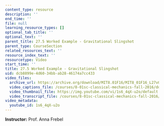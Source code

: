 ```yaml
---
content_type: resource
description: ''
end_time: ''
file: null
learning_resource_types: []
optional_tab_title: ''
optional_text: ''
parent_title: 27.5 Worked Example - Gravitational Slingshot
parent_type: CourseSection
related_resources_text: ''
resource_index_text: ''
resourcetype: Video
start_time: ''
title: 27.5 Worked Example - Gravitational Slingshot
uid: dcb8899e-4d60-34bb-ab28-46174a7cc433
video_files:
  archive_url: https://archive.org/download/MIT8.01F16/MIT8_01F16_L27v05_360p.mp4
  video_captions_file: /courses/8-01sc-classical-mechanics-fall-2016/ddfeeb5f4f205a3aa8654471361d0eb1_1s6_4qX-u2o.vtt
  video_thumbnail_file: https://img.youtube.com/vi/1s6_4qX-u2o/default.jpg
  video_transcript_file: /courses/8-01sc-classical-mechanics-fall-2016/8e27d4cdb174a33b2fdc51e61c9847f2_1s6_4qX-u2o.pdf
video_metadata:
  youtube_id: 1s6_4qX-u2o
---
```


**Instructor:** Prof. Anna Frebel